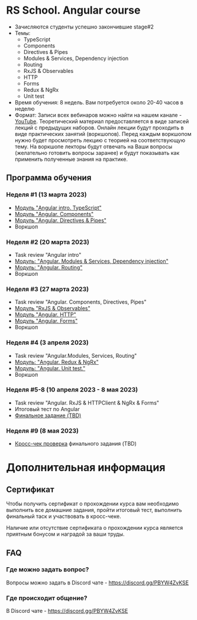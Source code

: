 # RS School. Angular course

- Зачисляются студенты успешно закончившие stage#2
- Темы:
    - TypeScript
    - Components
    - Directives & Pipes
    - Modules & Services, Dependency injection
    - Routing
    - RxJS & Observables
    - HTTP
    - Forms
    - Redux & NgRx
    - Unit test
- Время обучения: 8 недель. Вам потребуется около 20-40 часов в неделю
- Формат: Записи всех вебинаров можно найти на нашем канале - [YouTube](https://youtube.com/c/rollingscopesschool).
  Теоретический материал предоставляется в виде записей лекций с предыдущих наборов.
  Онлайн лекции будут проходить в виде практических занятий (воркшопов).
  Перед каждым воркшопом нужно будет просмотреть лекцию с теорией на соответствующую тему.
  На воркшопе лекторы будут отвечать на Ваши вопросы (желательно готовить вопросы заранее) и будут показывать как
  применить полученные знания на практике.

## Программа обучения

### Неделя #1 (13 марта 2023)

- [Модуль "Angular intro. TypeScript"](modules/intro/README-RU.md)
- [Модуль "Angular. Components"](modules/components/README-RU.md)
- [Модуль "Angular. Directives & Pipes"](modules/directives-and-pipes/README-RU.md)
- Воркшоп

### Неделя #2 (20 марта 2023)

- Task review "Angular intro"
- [Модуль: "Angular. Modules & Services, Dependency injection"](modules/modules-and-services/README-RU.md)
- [Модуль: "Angular. Routing"](modules/routing/README-RU.md)
- Воркшоп

### Неделя #3 (27 марта 2023)

- Task review "Angular. Components, Directives, Pipes"
- [Модуль "RxJS & Observables"](modules/rxjs/README-RU.md)
- [Модуль "Angular. HTTP"](modules/http/README-RU.md)
- [Модуль "Angular. Forms"](modules/forms/README-RU.md)
- Воркшоп

### Неделя #4 (3 апреля 2023)

- Task review "Angular.Modules, Services, Routing"
- [Модуль: "Angular. Redux & NgRx"](modules/redux/README-RU.md)
- [Модуль: "Angular. Unit test."](modules/unit-test/README-RU.md)
- Воркшоп

### Неделя #5-8 (10 апреля 2023 - 8 мая 2023)

- Task review "Angular. RxJS & HTTPClient & NgRx & Forms"
- Итоговый тест по Angular
- [Финальное задание (TBD)](../tasks/airways.md)

### Неделя #9 (8 мая 2023)

- [Кросс-чек проверка](https://docs.rs.school/#/cross-check-flow) финального задания (TBD)

# Дополнительная информация

## Сертификат

Чтобы получить сертификат о прохождении курса вам необходимо выполнить все домашние задания, пройти итоговый тест,
выполнить финальный таск и участвовать в кросс-чеке.

Наличие или отсутствие сертификата о прохождении курса является приятным бонусом и наградой за ваши труды.

## FAQ

### Где можно задать вопрос?

Вопросы можно задать в Discord чате - https://discord.gg/PBYW4ZvKSE

### Где происходит общение?

В Discord чате - https://discord.gg/PBYW4ZvKSE
 
